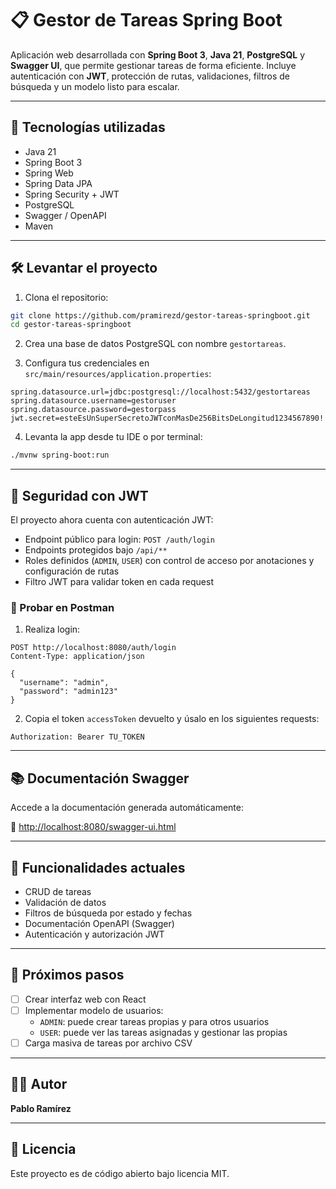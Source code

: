 # 📋 Gestor de Tareas Spring Boot

Aplicación web desarrollada con **Spring Boot 3**, **Java 21**, **PostgreSQL** y **Swagger UI**, que permite gestionar tareas de forma eficiente. Incluye autenticación con **JWT**, protección de rutas, validaciones, filtros de búsqueda y un modelo listo para escalar.

---

## 🚀 Tecnologías utilizadas

- Java 21
- Spring Boot 3
- Spring Web
- Spring Data JPA
- Spring Security + JWT
- PostgreSQL
- Swagger / OpenAPI
- Maven

---

## 🛠️ Levantar el proyecto

1. Clona el repositorio:

```bash
git clone https://github.com/pramirezd/gestor-tareas-springboot.git
cd gestor-tareas-springboot
```

2. Crea una base de datos PostgreSQL con nombre `gestortareas`.

3. Configura tus credenciales en `src/main/resources/application.properties`:

```
spring.datasource.url=jdbc:postgresql://localhost:5432/gestortareas
spring.datasource.username=gestoruser
spring.datasource.password=gestorpass
jwt.secret=esteEsUnSuperSecretoJWTconMasDe256BitsDeLongitud1234567890!
```

4. Levanta la app desde tu IDE o por terminal:

```bash
./mvnw spring-boot:run
```

---

## 🔐 Seguridad con JWT

El proyecto ahora cuenta con autenticación JWT:

- Endpoint público para login: `POST /auth/login`
- Endpoints protegidos bajo `/api/**`
- Roles definidos (`ADMIN`, `USER`) con control de acceso por anotaciones y configuración de rutas
- Filtro JWT para validar token en cada request

### 🧪 Probar en Postman

1. Realiza login:

```http
POST http://localhost:8080/auth/login
Content-Type: application/json

{
  "username": "admin",
  "password": "admin123"
}
```

2. Copia el token `accessToken` devuelto y úsalo en los siguientes requests:

```
Authorization: Bearer TU_TOKEN
```

---

## 📚 Documentación Swagger

Accede a la documentación generada automáticamente:

📄 [http://localhost:8080/swagger-ui.html](http://localhost:8080/swagger-ui.html)

---

## 🧩 Funcionalidades actuales

- CRUD de tareas
- Validación de datos
- Filtros de búsqueda por estado y fechas
- Documentación OpenAPI (Swagger)
- Autenticación y autorización JWT

---

## 🧠 Próximos pasos

- [ ] Crear interfaz web con React
- [ ] Implementar modelo de usuarios:
   - `ADMIN`: puede crear tareas propias y para otros usuarios
   - `USER`: puede ver las tareas asignadas y gestionar las propias
- [ ] Carga masiva de tareas por archivo CSV

---

## 👨‍💻 Autor

**Pablo Ramírez**

---

## 📄 Licencia

Este proyecto es de código abierto bajo licencia MIT.